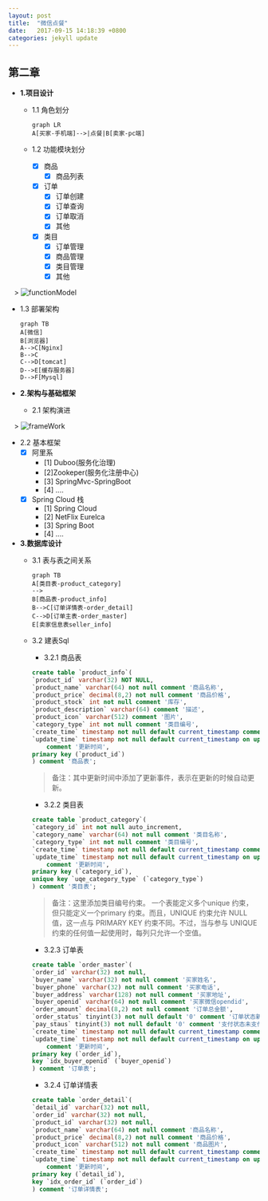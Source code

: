 ```yaml
---
layout: post
title:  "微信点餐"
date:   2017-09-15 14:18:39 +0800
categories: jekyll update
---
```


## 第二章
- **1.项目设计**
  - 1.1 角色划分
  
    ```
    graph LR
    A[买家-手机端]-->|点餐|B[卖家-pc端]
    ```
    
  - 1.2 功能模块划分
   
    - [x] 商品
        - [x] 商品列表 
    - [x] 订单
        - [x] 订单创建
        - [x] 订单查询
        - [x] 订单取消
        - [x] 其他
    - [x] 类目
        - [x] 订单管理
        - [x] 商品管理
        - [x] 类目管理
        - [x] 其他
        
    > ![functionModel]({{site.url}}/downloads/functionModel.png)

  - 1.3 部署架构
    
    ```
    graph TB
    A[微信]
    B[浏览器]
    A-->C[Nginx]
    B-->C
    C-->D[tomcat]
    D-->E[缓存服务器]
    D-->F[Mysql]
    ```

- **2.架构与基础框架**
  - 2.1 架构演进
  
    > ![frameWork]({{site.url}}/downloads/frameWork.png)
  - 2.2 基本框架
    - [x] 阿里系
        - [1] Duboo(服务化治理)
        - [2]Zookeper(服务化注册中心)
        - [3] SpringMvc-SpringBoot
        - [4] ....
    - [x] Spring Cloud 栈
        - [1] Spring Cloud
        - [2] NetFlix Eurelca
        - [3] Spring Boot
        - [4] ....
- **3.数据库设计**
  - 3.1 表与表之间关系
    
    ```
    graph TB
    A[类目表-product_category]
    -->
    B[商品表-product_info]
    B-->C[订单详情表-order_detail]
    C-->D[订单主表-order_master]
    E[卖家信息表seller_info]
    ```
    
  - 3.2 建表Sql
  
    - 3.2.1 商品表
    ```sql
    create table `product_info`(
	`product_id` varchar(32) NOT NULL,
	`product_name` varchar(64) not null comment '商品名称',
	`product_price` decimal(8,2) not null comment '商品价格',
	`product_stock` int not null comment '库存',
	`product_description` varchar(64) comment '描述',
	`product_icon` varchar(512) comment '图片',
	`category_type` int not null comment '类目编号',
	`create_time` timestamp not null default current_timestamp comment '创建时间',
	`update_time` timestamp not null default current_timestamp on update current_timestamp 
		comment '更新时间',
	primary key (`product_id`)
    ) comment '商品表';
    ```
    > 备注：其中更新时间中添加了更新事件，表示在更新的时候自动更新。
    
    - 3.2.2 类目表
    
    ```sql
    create table `product_category`(
	`category_id` int not null auto_increment,
	`category_name` varchar(64) not null comment '类目名称',
	`category_type` int not null comment '类目编号',
	`create_time` timestamp not null default current_timestamp comment '创建时间',
	`update_time` timestamp not null default current_timestamp on update current_timestamp 
		comment '更新时间',
	primary key (`category_id`),
	unique key `uqe_category_type` (`category_type`)
    ) comment '类目表';
    ```
    > 备注：这里添加类目编号约束。
    一个表能定义多个unique 约束，但只能定义一个primary 约束。而且，UNIQUE 约束允许 NULL 值，这一点与 PRIMARY KEY 约束不同。不过，当与参与 UNIQUE 约束的任何值一起使用时，每列只允许一个空值。
    
    - 3.2.3 订单表
    
    ```sql
    create table `order_master`(
	`order_id` varchar(32) not null,
	`buyer_name` varchar(32) not null comment '买家姓名',
	`buyer_phone` varchar(32) not null comment '买家电话',
	`buyer_address` varchar(128) not null comment '买家地址',
	`buyer_openid` varchar(64) not null comment '买家微信opendid',
	`order_amount` decimal(8,2) not null comment '订单总金额',
	`order_status` tinyint(3) not null default '0' comment '订单状态新订单0',
	`pay_staus` tinyint(3) not null default '0' comment '支付状态未支付0',
	`create_time` timestamp not null default current_timestamp comment '创建时间',
	`update_time` timestamp not null default current_timestamp on update current_timestamp 
		comment '更新时间',
	primary key (`order_id`),
	key `idx_buyer_openid` (`buyer_openid`)
    ) comment '订单表';
    ```
    
    - 3.2.4 订单详情表
    ```sql
    create table `order_detail`(
	`detail_id` varchar(32) not null,
	`order_id` varchar(32) not null,
	`product_id` varchar(32) not null,
	`product_name` varchar(64) not null comment '商品名称',
	`product_price` decimal(8,2) not null comment '商品价格',
	`product_icon` varchar(512) not null comment '商品图片',
	`create_time` timestamp not null default current_timestamp comment '创建时间',
	`update_time` timestamp not null default current_timestamp on update current_timestamp 
		comment '更新时间',
	primary key (`detail_id`),
	key `idx_order_id` (`order_id`)
    ) comment '订单详情表';
    ```
    
    
  
  
